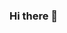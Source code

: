 ### Hi there 👋

<!--
**alibyilmaz/alibyilmaz** is a ✨ _special_ ✨ repository because its `README.md` (this file) appears on your GitHub profile.
I'm just passioned developer
